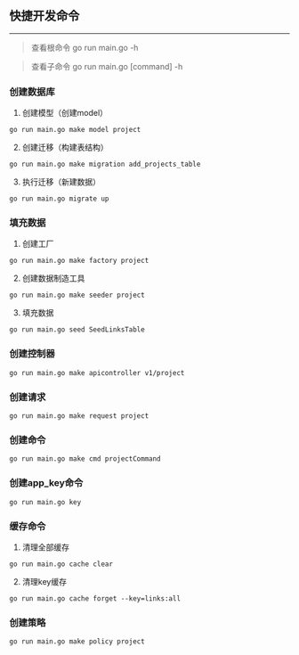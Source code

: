 <!--
 * @Description: talk is cheep , show me the code !
 * @version: V1.0
 * @Author: snow.wei
 * @Date: 2022-03-21 00:13:17
 * @LastEditors: snow.wei
 * @LastEditTime: 2022-03-21 00:36:34
-->
## 快捷开发命令
---
> 查看根命令 go run main.go -h

> 查看子命令 go run main.go [command] -h


### 创建数据库

1. 创建模型（创建model）
```
go run main.go make model project

```

2. 创建迁移（构建表结构）
```
go run main.go make migration add_projects_table
```

3. 执行迁移（新建数据）

```
go run main.go migrate up

```

### 填充数据
1. 创建工厂
```
go run main.go make factory project
```
2. 创建数据制造工具
```
go run main.go make seeder project
```
3. 填充数据
```
go run main.go seed SeedLinksTable
```
### 创建控制器
```
go run main.go make apicontroller v1/project
```

### 创建请求
```
go run main.go make request project
```

### 创建命令
```
go run main.go make cmd projectCommand
```

### 创建app_key命令
```
go run main.go key
```

### 缓存命令

1. 清理全部缓存
```
go run main.go cache clear
```

2. 清理key缓存
```
go run main.go cache forget --key=links:all
```

### 创建策略
```
go run main.go make policy project
```



